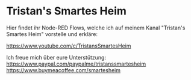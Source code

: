 # Tristan's Smartes Heim
Hier findet ihr Node-RED Flows, welche ich auf meinem Kanal "Tristan's Smartes Heim" vorstelle und erkläre: 

https://www.youtube.com/c/TristansSmartesHeim

Ich freue mich über eure Unterstützung:
https://www.paypal.com/paypalme/tristanssmartesheim
https://www.buymeacoffee.com/smartesheim
